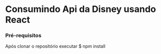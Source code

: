 # Consumindo Api da Disney usando React



### Pré-requisitos
Após clonar o repositório executar
 $ npm install
